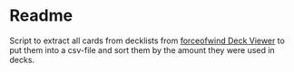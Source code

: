 # Readme

Script to extract all cards from decklists 
from [forceofwind Deck Viewer](www.forceofwind.de) to put them into a csv-file
and sort them by the amount they were used in decks.

